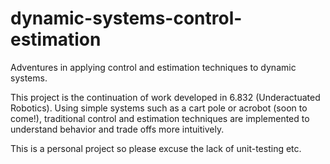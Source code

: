 # dynamic-systems-control-estimation
Adventures in applying control and estimation techniques to dynamic systems.

This project is the continuation of work developed in 6.832 (Underactuated Robotics). Using simple systems such as a cart pole or acrobot (soon to come!), traditional control and estimation techniques are implemented to understand behavior and trade offs more intuitively. 

This is a personal project so please excuse the lack of unit-testing etc.

